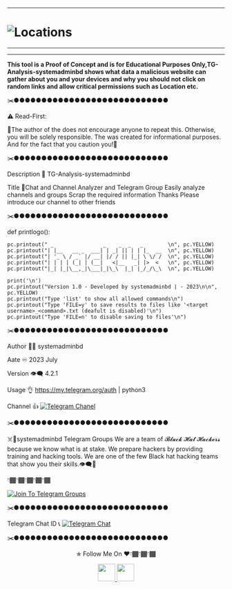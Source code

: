 
**********************************************************


# ![Locations](https://lh3.googleusercontent.com/lE-yVAcjm1rfr2TGIquOJ6vdkIR96VqW9AHPenKfUjjJr5L6kePiy-atQjC8e4kQ_RQ=w412-h220-rw) 

**********************************************************


**********************************************************

**This tool is a Proof of Concept and is for Educational Purposes Only,TG-Analysis-systemadminbd shows what data a malicious website can gather about you and your devices and why you should not click on random links and allow critical permissions such as Location etc.**

✂️●●●●●●●●●●●●●●●●●●●●●●●●●●●●

⚠️ Read-First:

🔞The author of the does not encourage anyone to repeat this. Otherwise, you will be solely responsible. The was created for informational purposes. And for the fact that you caution you!🙏

✂️●●●●●●●●●●●●●●●●●●●●●●●●●●●●

Description 👀 TG-Analysis-systemadminbd

Title 📌Chat and Channel Analyzer and Telegram Group Easily analyze channels and groups Scrap the required information
Thanks Please introduce our channel to other friends

✂️●●●●●●●●●●●●●●●●●●●●●●●●●●●●


def printlogo():

    pc.printout(" _                _    _  _   _        \n", pc.YELLOW)     
    pc.printout("| |__   __ _  ___| | _| || | | |_  __  \n", pc.YELLOW)
    pc.printout("| '_ \ / _` |/ __| |/ / || |_| \ \/ /  \n", pc.YELLOW)
    pc.printout("| | | | (_| | (__|   <|__   _| |>  <   \n", pc.YELLOW)
    pc.printout("|_| |_|\__,_|\___|_|\_\  |_| |_/_/\_\  \n", pc.YELLOW)
                                     
    print('\n')
    pc.printout("Version 1.0 - Developed by systemadminbd | - 2023\n\n", pc.YELLOW)
    pc.printout("Type 'list' to show all allowed commands\n")
    pc.printout("Type 'FILE=y' to save results to files like '<target username>_<command>.txt (deafult is disabled)'\n")
    pc.printout("Type 'FILE=n' to disable saving to files'\n")                                                                               
                                                                                      
✂️●●●●●●●●●●●●●●●●●●●●●●●●●●●●



Author 🏴‍☠️ systemadminbd

Aate ♾ 2023 July

Version 👁‍🗨 4.2.1

Usage 👌 https://my.telegram.org/auth | python3 


Channel 👍  [![Telegram Chanel](https://img.shields.io/badge/chat%20on-Telegram-blue.svg)](https://t.me/systemadminbd)


✂️●●●●●●●●●●●●●●●●●●●●●●●●●●●●

☠️👊systemadminbd Telegram Groups We are a team of  𝓑𝓵𝓪𝓬𝓴  𝓗𝓪𝓽  𝓗𝓪𝓬𝓴𝓮𝓻𝓼  because we know what is at stake. We prepare hackers by providing training and hacking tools. We are one of the few Black hat hacking teams that show you their skills.👁‍🗨💪

👇🏾👇🏾👇🏾👇🏾👇🏾

[![Join To Telegram Groups](https://img.shields.io/badge/chat%20on-Telegram-blue.svg)](https://t.me/systemadminbd)

✂️●●●●●●●●●●●●●●●●●●●●●●●●●●●●

Telegram Chat ID 📞 [![Telegram Chat](https://img.shields.io/badge/chat%20on-Telegram-blue.svg)](https://t.me/systemadminbd)

✂️●●●●●●●●●●●●●●●●●●●●●●●●●●●●

<p align="center">
  ✯ Follow Me On ♥️👇🏾👇🏾👇🏾
</p>
<p align="center">
  <a href="https://www.youtube.com/channel/UC73xXDVwfS8mE4ExtOg63sw/videos?view_as=subscriber">
    <img src="https://encrypted-tbn0.gstatic.com/images?q=tbn:ANd9GcQIe0KA-4U2wilfj3CwcetOZYjaXr_C6bh5b9Xp3eDfeATwkhn82b70ELBt&s" width="40" height="40">
  </a>
  <a href="https://t.me/systemadminbd">
    <img src="https://encrypted-tbn0.gstatic.com/images?q=tbn:ANd9GcRnOo5m2bMLsKVd9-ZjGf0xl0SAVqj9Fgxvu89_iu24qUcWQJ-X_1lvI5yOIA&s" width="40" height="40">
</p>

